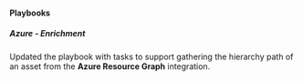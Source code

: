 
#### Playbooks

##### Azure - Enrichment

Updated the playbook with tasks to support gathering the hierarchy path of an asset from the **Azure Resource Graph** integration.
